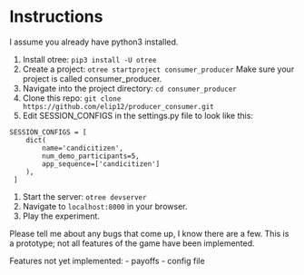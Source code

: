 # Instructions
I assume you already have python3 installed.
1. Install otree: `pip3 install -U otree`
1. Create a project: `otree startproject consumer_producer`
    Make sure your project is called consumer_producer.
1. Navigate into the project directory: `cd consumer_producer`
1. Clone this repo: `git clone https://github.com/elip12/producer_consumer.git`
1. Edit SESSION_CONFIGS in the settings.py file to look like this:
```
SESSION_CONFIGS = [
    dict(
        name='candicitizen',
        num_demo_participants=5,
        app_sequence=['candicitizen']
    ),
 ]
 ```
 1. Start the server: `otree devserver`
 1. Navigate to `localhost:8000` in your browser.
 1. Play the experiment.

 Please tell me about any bugs that come up, I know there are a few.
 This is a prototype; not all features of the game have been implemented.

 Features not yet implemented:
    - payoffs
    - config file
